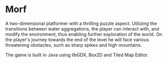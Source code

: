 # Morf
A two-dimensional platformer with a thrilling puzzle aspect. Utilizing the transitions between water aggregations, the player can interact with, and modify the environment, thus enabling further exploration of the world. On the player's journey towards the end of the level he will face various threatening obstacles, such as sharp spikes and high mountains.

The game is built in Java using libGDX, Box2D and Tiled Map Editor.